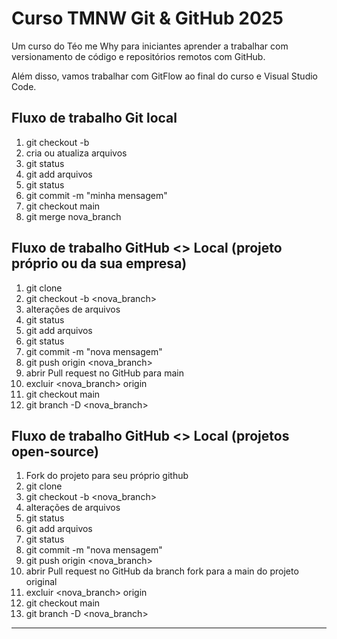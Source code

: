 # Curso TMNW Git & GitHub 2025

Um curso do Téo me Why para iniciantes aprender a trabalhar com versionamento de código e repositórios remotos com GitHub.

Além disso, vamos trabalhar com GitFlow ao final do curso e Visual Studio Code.

## Fluxo de trabalho Git local

01. git checkout -b
02. cria ou atualiza arquivos
03. git status
05. git add arquivos
06. git status
07. git commit -m "minha mensagem"
08. git checkout main
09. git merge nova_branch
 
## Fluxo de trabalho GitHub <> Local (projeto próprio ou da sua empresa)

01. git clone
02. git checkout -b <nova_branch>
03. alterações de arquivos
04. git status
05. git add arquivos
06. git status
07. git commit -m "nova mensagem"
08. git push origin <nova_branch>
09. abrir Pull request no GitHub para main
10. excluir <nova_branch> origin
11. git checkout main
12. git branch -D <nova_branch>

## Fluxo de trabalho GitHub <> Local (projetos open-source)

01. Fork do projeto para seu próprio github
02. git clone
03. git checkout -b <nova_branch>
04. alterações de arquivos
05. git status
06. git add arquivos
07. git status
08. git commit -m "nova mensagem"
09. git push origin <nova_branch>
10. abrir Pull request no GitHub da branch fork para a main do projeto original
11. excluir <nova_branch> origin
12. git checkout main
13. git branch -D <nova_branch>

------